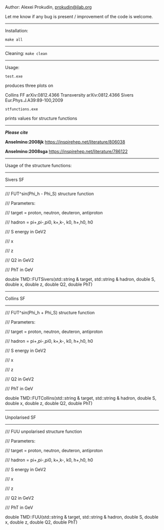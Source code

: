 Author: Alexei Prokudin, 
prokudin@jlab.org

Let me know if any bug is present / improvement of the code is welcome.


***************
Installation:

```make all```


***************
Cleaning:
```make clean```


***************
Usage:

```test.exe``` 

produces three plots on 

Collins FF   arXiv:0812.4366
Transversity arXiv:0812.4366
Sivers       Eur.Phys.J.A39:89-100,2009


```stfunctions.exe```

prints values for structure functions

***************
***Please cite***

**Anselmino:2008jk**
https://inspirehep.net/literature/806038

**Anselmino:2008sga** 
https://inspirehep.net/literature/786122

***************
Usage of the structure functions:

*************** 
Sivers SF
***********************

/// FUT^sin(Phi_h - Phi_S) structure function

/// Parameters: 

/// target = proton, neutron, deuteron, antiproton

/// hadron = pi+,pi-,pi0, k+,k-, k0, h+,h0, h0

/// S energy in GeV2

/// x

/// z

/// Q2 in GeV2

/// PhT in GeV

double TMD::FUTSivers(std::string & target, std::string & hadron, double S, double x, double z, double Q2, double PhT) 

*************** 
Collins SF
***********************
 
/// FUT^sin(Phi_h + Phi_S) structure function

/// Parameters: 

/// target = proton, neutron, deuteron, antiproton

/// hadron = pi+,pi-,pi0, k+,k-, k0, h+,h0, h0

/// S energy in GeV2

/// x

/// z

/// Q2 in GeV2

/// PhT in GeV

double TMD::FUTCollins(std::string & target, std::string & hadron, double S, double x, double z, double Q2, double PhT)

*************** 
Unpolarised SF
***********************

/// FUU unpolarised structure function

/// Parameters: 

/// target = proton, neutron, deuteron, antiproton

/// hadron = pi+,pi-,pi0, k+,k-, k0, h+,h0, h0

/// S energy in GeV2

/// x

/// z

/// Q2 in GeV2

/// PhT in GeV

double TMD::FUU(std::string & target, std::string & hadron, double S, double x, double z, double Q2, double PhT)
 
